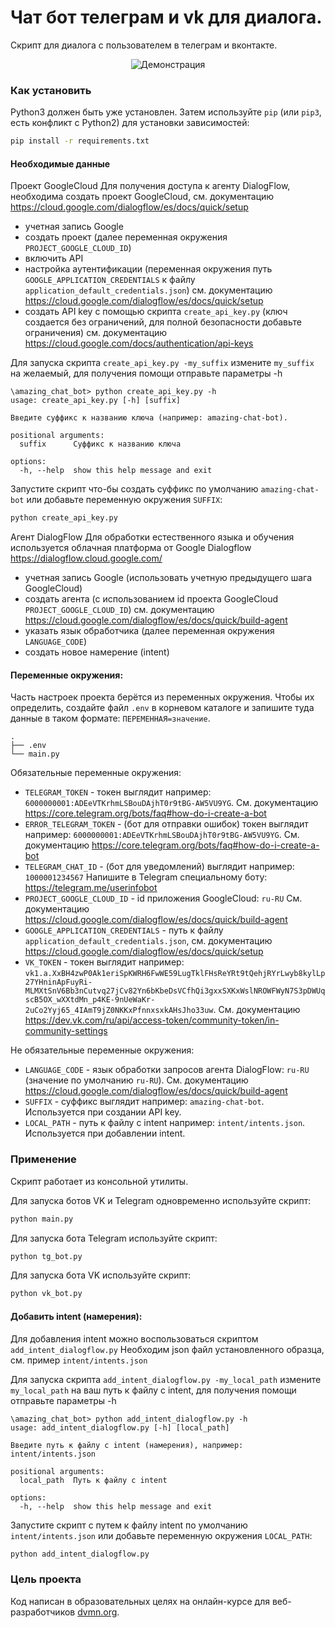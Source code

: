# Чат бот телеграм и vk для диалога.

Скрипт для диалога с пользователем в телеграм и вконтакте.

<div align="center">
  <img src='./work.gif' alt='Демонстрация'>
</div>

### Как установить

Python3 должен быть уже установлен.
Затем используйте `pip` (или `pip3`, есть конфликт с Python2) для установки зависимостей:

```sh
pip install -r requirements.txt
```

#### Необходимые данные

Проект GoogleCloud
Для получения доступа к агенту DialogFlow, необходима создать проект GoogleCloud, см.
документацию https://cloud.google.com/dialogflow/es/docs/quick/setup

- учетная запись Google
- создать проект (далее переменная окружения `PROJECT_GOOGLE_CLOUD_ID`)
- включить API
- настройка аутентификации (переменная окружения путь `GOOGLE_APPLICATION_CREDENTIALS` к файлу
  `application_default_credentials.json`) см. документацию https://cloud.google.com/dialogflow/es/docs/quick/setup
- создать API key с помощью скрипта `create_api_key.py` (ключ создается без ограничений, для полной безопасности
  добавьте ограничения) см. документацию https://cloud.google.com/docs/authentication/api-keys

Для запуска скрипта `create_api_key.py -my_suffix` измените `my_suffix` на желаемый, для получения помощи отправьте
параметры -h

```
\amazing_chat_bot> python create_api_key.py -h
usage: create_api_key.py [-h] [suffix]

Введите суффикс к названию ключа (например: amazing-chat-bot).

positional arguments:
  suffix      Суффикс к названию ключа

options:
  -h, --help  show this help message and exit

```

Запустите скрипт что-бы создать суффикс по умолчанию `amazing-chat-bot` или добавьте переменную окружения `SUFFIX`:

```sh
python create_api_key.py
```

Агент DialogFlow
Для обработки естественного языка и обучения используется облачная платформа от Google
Dialogflow https://dialogflow.cloud.google.com/

- учетная запись Google (использовать учетную предыдущего шага GoogleCloud)
- создать агента (с использованием id проекта GoogleCloud `PROJECT_GOOGLE_CLOUD_ID`) см.
  документацию https://cloud.google.com/dialogflow/es/docs/quick/build-agent
- указать язык обработчика (далее переменная окружения `LANGUAGE_CODE`)
- создать новое намерение (intent)

#### Переменные окружения:

Часть настроек проекта берётся из переменных окружения. Чтобы их определить, создайте файл `.env` в корневом каталоге и
запишите туда данные в таком формате: `ПЕРЕМЕННАЯ=значение`.

```
.
├── .env
└── main.py
```

Обязательные переменные окружения:

- `TELEGRAM_TOKEN` - токен выглядит например: `6000000001:ADEeVTKrhmLSBouDAjhT0r9tBG-AW5VU9YG`. См.
  документацию https://core.telegram.org/bots/faq#how-do-i-create-a-bot
- `ERROR_TELEGRAM_TOKEN` - (бот для отправки ошибок) токен выглядит например:
  `6000000001:ADEeVTKrhmLSBouDAjhT0r9tBG-AW5VU9YG`. См.
  документацию https://core.telegram.org/bots/faq#how-do-i-create-a-bot
- `TELEGRAM_CHAT_ID` - (бот для уведомлений) выглядит например: `1000001234567` Напишите в Telegram специальному
  боту: https://telegram.me/userinfobot
- `PROJECT_GOOGLE_CLOUD_ID` - id приложения GoogleCloud: `ru-RU` См.
  документацию https://cloud.google.com/dialogflow/es/docs/quick/build-agent
- `GOOGLE_APPLICATION_CREDENTIALS` - путь к файлу `application_default_credentials.json`, см.
  документацию https://cloud.google.com/dialogflow/es/docs/quick/setup
- `VK_TOKEN` - токен выглядит например:
  `vk1.a.XxBH4zwP0Ak1eriSpKWRH6FwWE59LugTklFHsReYRt9tQehjRYrLwyb8kylLp27YHninApFuyRi-MLMXtSnV6Bb3nCutvq27jCv82Yn6bKbeDsVCfhQi3gxxSXKxWslNROWFWyN7S3pDWUqscB5OX_wXXtdMn_p4KE-9nUeWaKr-2uCo2Yyj65_4IAmT9jZ0NKKxPfnnxsxkAHsJho33uw`.
  См. документацию https://dev.vk.com/ru/api/access-token/community-token/in-community-settings

Не обязательные переменные окружения:

- `LANGUAGE_CODE` - язык обработки запросов агента DialogFlow: `ru-RU` (значение по умолчанию `ru-RU`). См.
  документацию https://cloud.google.com/dialogflow/es/docs/quick/build-agent
- `SUFFIX` - суффикс выглядит например: `amazing-chat-bot`. Используется при создании API key.
- `LOCAL_PATH` - путь к файлу c intent например: `intent/intents.json`. Используется при добавлении intent.

### Применение

Скрипт работает из консольной утилиты.

Для запуска ботов VK и Telegram одновременно используйте скрипт:

```sh
python main.py
```

Для запуска бота Telegram используйте скрипт:

```sh
python tg_bot.py
```

Для запуска бота VK используйте скрипт:

```sh
python vk_bot.py
```

#### Добавить intent (намерения):

Для добавления intent можно воспользоваться скриптом `add_intent_dialogflow.py`
Необходим json файл установленного образца, см. пример `intent/intents.json`

Для запуска скрипта `add_intent_dialogflow.py -my_local_path` измените `my_local_path` на ваш путь к файлу с intent, для
получения помощи отправьте параметры -h

```
\amazing_chat_bot> python add_intent_dialogflow.py -h
usage: add_intent_dialogflow.py [-h] [local_path]

Введите путь к файлу c intent (намерения), например: intent/intents.json

positional arguments:
  local_path  Путь к файлу с intent

options:
  -h, --help  show this help message and exit

```

Запустите скрипт с путем к файлу intent по умолчанию `intent/intents.json` или добавьте переменную окружения
`LOCAL_PATH`:

```sh
python add_intent_dialogflow.py
```

### Цель проекта

Код написан в образовательных целях на онлайн-курсе для веб-разработчиков [dvmn.org](https://dvmn.org/).
